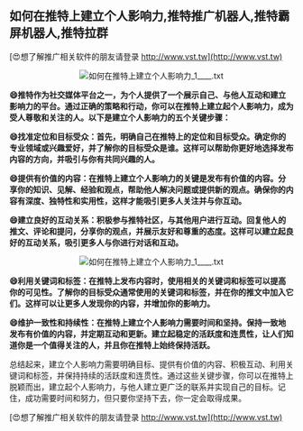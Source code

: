## **如何在推特上建立个人影响力,推特推广机器人,推特霸屏机器人,推特拉群**

[😍想了解推广相关软件的朋友请登录 http://www.vst.tw](http://www.vst.tw)

 <center><img src="https://vst.tw/MP4/tuiguang/png/0.png" alt="如何在推特上建立个人影响力_1____.txt"></center>

**😄推特作为社交媒体平台之一，为个人提供了一个展示自己、与他人互动和建立影响力的平台。通过正确的策略和行动，你可以在推特上建立起个人影响力，成为受人尊敬和关注的人。以下是建立个人影响力的五个关键步骤：**

**😄找准定位和目标受众：首先，明确自己在推特上的定位和目标受众。确定你的专业领域或兴趣爱好，并了解你的目标受众是谁。这样可以帮助你更好地选择发布内容的方向，并吸引与你有共同兴趣的人。**

**😄提供有价值的内容：在推特上建立个人影响力的关键是发布有价值的内容。分享你的知识、见解、经验和观点，帮助他人解决问题或提供新的观点。确保你的内容有深度、独特性和实用性，这样才能吸引更多人关注并与你互动。**

**😄建立良好的互动关系：积极参与推特社区，与其他用户进行互动。回复他人的推文、评论和提问，分享你的观点，并展示友好和尊重的态度。这样可以建立起良好的互动关系，吸引更多人与你进行对话和互动。**

 <center><img src="https://vst.tw/MP4/tuiguang/png/1.png" alt="如何在推特上建立个人影响力_1____.txt"></center>

**😄利用关键词和标签：在推特上发布内容时，使用相关的关键词和标签可以提高你的可见性。了解你的目标受众通常使用的关键词和标签，并在你的推文中加入它们。这样可以让更多人发现你的内容，并增加你的影响力。**

**😄维护一致性和持续性：在推特上建立个人影响力需要时间和坚持。保持一致地发布有价值的内容，并定期互动和更新。建立起稳定的活跃度和连贯性，让人们知道你是一个值得关注的人，并且你在推特上始终保持活跃。**

总结起来，建立个人影响力需要明确目标、提供有价值的内容、积极互动、利用关键词和标签，并保持持续的活跃度和连贯性。通过这些关键步骤，你可以在推特上脱颖而出，建立起个人影响力，与他人建立更广泛的联系并实现自己的目标。记住，成功需要时间和努力，但只要你坚持下去，你一定会取得成果。

[😍想了解推广相关软件的朋友请登录 http://www.vst.tw](http://www.vst.tw)



